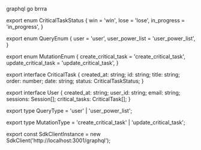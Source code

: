 graphql go brrra


export enum CriticalTaskStatus {
    win = 'win',
    lose = 'lose',
    in_progress = 'in_progress',
}

export enum QueryEnum {
    user = 'user',
    user_power_list = 'user_power_list',
}

export enum MutationEnum {
    create_critical_task = 'create_critical_task',
    update_critical_task = 'update_critical_task',
}

export interface CriticalTask {
    created_at: string;
    id: string;
    title: string;
    order: number;
    date: string;
    status: CriticalTaskStatus;
}

export interface User {
    created_at: string;
    user_id: string;
    email: string;
    sessions: Session[];
    critical_tasks: CriticalTask[];
}

export type QueryType = 'user' | 'user_power_list';

export type MutationType = 'create_critical_task' | 'update_critical_task';

export const SdkClientInstance = new SdkClient('http://localhost:3001/graphql');